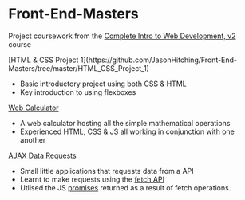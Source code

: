 # Front-End-Masters
Project coursework from the [Complete Intro to Web Development, v2](https://frontendmasters.com/courses/web-development-v2/) course

<p>
[HTML & CSS Project 1](https://github.com/JasonHitching/Front-End-Masters/tree/master/HTML_CSS_Project_1)
    <ul>
        <li> Basic introductory project using both CSS & HTML </li>
        <li> Key introduction to using flexboxes </li>
    </ul>

[Web Calculator](https://github.com/JasonHitching/Front-End-Masters/tree/master/Calculator)
    <ul>
        <li> A web calculator hosting all the simple mathematical operations </li>
        <li> Experienced HTML, CSS & JS all working in conjunction with one another </li>
    </ul>
[AJAX Data Requests](https://github.com/JasonHitching/Front-End-Masters/tree/master/AJAX-Requests)
    <ul>
        <li> Small little applications that requests data from a API </li>
        <li> Learnt to make requests using the [fetch API](https://developer.mozilla.org/en-US/docs/Web/API/Fetch_API)</li>
        <li> Utlised the JS [promises](https://developer.mozilla.org/en-US/docs/Web/JavaScript/Reference/Global_Objects/Promise) returned as a result of fetch operations. </li>
    </ul>
</p>
